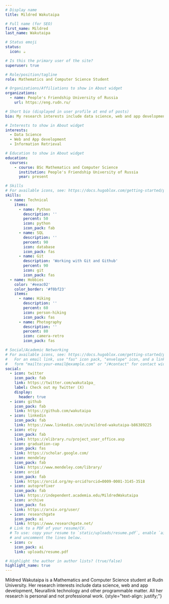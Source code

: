 ```yaml
---
# Display name
title: Mildred Wakutaipa

# Full name (for SEO)
first_name: Mildred
last_name: Wakutaipa

# Status emoji
status:
  icon: ☕️

# Is this the primary user of the site?
superuser: true

# Role/position/tagline
role: Mathematics and Computer Science Student

# Organizations/Affiliations to show in About widget
organizations:
  - name: People's Friendship University of Russia
    url: https://eng.rudn.ru/

# Short bio (displayed in user profile at end of posts)
bio: My research interests include data science, web and app development and programmable matter. In my free time I love to watch fantasy and science-fiction and practice my crochet. 

# Interests to show in About widget
interests:
  - Data Science
  - Web and App development
  - Information Retrieval

# Education to show in About widget
education:
  courses:
    - course: BSc Mathematics and Computer Science 
      institution: People's Friendship University of Russia
      year: present

# Skills
# For available icons, see: https://docs.hugoblox.com/getting-started/page-builder/#icons
skills:
  - name: Technical
    items:
      - name: Python
        description: ''
        percent: 50
        icon: python
        icon_pack: fab
      - name: SQL
        description: ''
        percent: 90
        icon: database
        icon_pack: fas
      - name: Git      
        description: 'Working with Git and Github'
        percent: 90
        icon: git
        icon_pack: fas
  - name: Hobbies
    color: '#eeac02'
    color_border: '#f0bf23'
    items:
      - name: Hiking
        description: ''
        percent: 60
        icon: person-hiking
        icon_pack: fas
      - name: Photography
        description: ''
        percent: 80
        icon: camera-retro
        icon_pack: fas

# Social/Academic Networking
# For available icons, see: https://docs.hugoblox.com/getting-started/page-builder/#icons
#   For an email link, use "fas" icon pack, "envelope" icon, and a link in the
#   form "mailto:your-email@example.com" or "/#contact" for contact widget.
social:
  - icon: twitter
    icon_pack: fab
    link: https://twitter.com/wakuta1pa_
    label: Check out my Twitter (X)
    display:
      header: true
  - icon: github
    icon_pack: fab
    link: https://github.com/wakutaipa
  - icon: linkedin
    icon_pack: fab
    link: https://www.linkedin.com/in/mildred-wakutaipa-b86389225
  - icon: etsy
    icon_pack: fab
    link: https://elibrary.ru/project_user_office.asp
  - icon: graduation-cap
    icon_pack: fas
    link: https://scholar.google.com/
  - icon: mendeley
    icon_pack: fab
    link: https://www.mendeley.com/library/
  - icon: orcid
    icon_pack: fab
    link: https://orcid.org/my-orcid?orcid=0009-0001-3145-3518
  - icon: autoprefixer
    icon_pack: fab
    link: https://independent.academia.edu/MildredWakutaipa
  - icon: archive
    icon_pack: fas
    link: https://arxiv.org/user/
  - icon: researchgate
    icon_pack: ai
    link: https://www.researchgate.net/
  # Link to a PDF of your resume/CV.
  # To use: copy your resume to `static/uploads/resume.pdf`, enable `ai` icons in `params.yaml`,
  # and uncomment the lines below.
  - icon: cv
    icon_pack: ai
    link: uploads/resume.pdf

# Highlight the author in author lists? (true/false)
highlight_name: true
---
```


Mildred Wakutaipa is a Mathematics and Computer Science student at Rudn University. Her research interests include data science, web and app development, Neurallink technology and other programmable matter. All her research is personal and not professional work. 
{style="text-align: justify;"}
